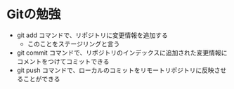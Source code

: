 # Gitの勉強
- git add コマンドで、リポジトリに変更情報を追加する
    - このことをステージリングと言う
- git commit コマンドで、リポジトリのインデックスに追加された変更情報にコメントをつけてコミットできる
- git push コマンドで、ローカルのコミットをリモートリポジトリに反映させることができる
